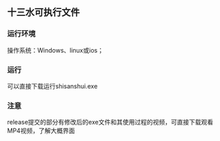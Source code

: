## 十三水可执行文件
### 运行环境
操作系统：Windows、linux或ios；
### 运行
可以直接下载运行shisanshui.exe
### 注意
release提交的部分有修改后的exe文件和其使用过程的视频，可直接下载观看MP4视频，了解大概界面
